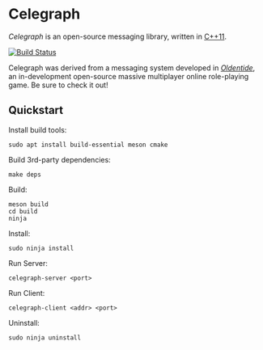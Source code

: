 Celegraph
==
*Celegraph* is an open-source messaging library, written in [C++11][1].

[![Build Status](https://travis-ci.org/hintron/celegraph.svg?branch=master)](https://travis-ci.org/hintron/celegraph)

Celegraph was derived from a messaging system developed in [*Oldentide*][2], an in-development open-source massive multiplayer online role-playing game. Be sure to check it out!



Quickstart
--------------

Install build tools:

    sudo apt install build-essential meson cmake

Build 3rd-party dependencies:

    make deps

Build:

    meson build
    cd build
    ninja

Install:

    sudo ninja install

Run Server:

    celegraph-server <port>

Run Client:

    celegraph-client <addr> <port>

Uninstall:

    sudo ninja uninstall


[1]: http://www.cppreference.com/ "C / C++ reference"
[2]: http://www.oldentide.com/ "Oldentide, a game where you can be anyone!"
